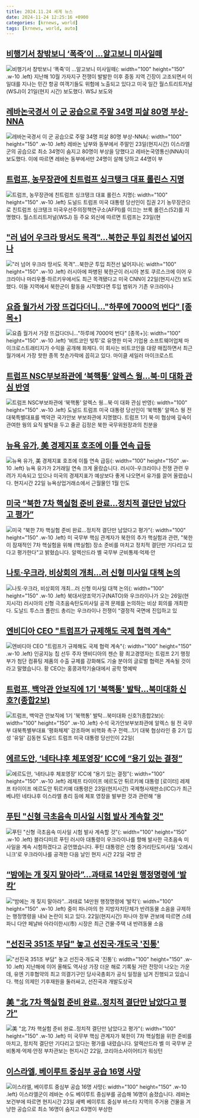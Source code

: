 ```yaml
---
title: 2024.11.24 세계 뉴스
date: 2024-11-24 12:25:16 +0900
categories: [krnews, world]
tags: [krnews, world, auto]
---
```

## [비행기서 창밖보니 ‘폭죽’이 …알고보니 미사일떼](https://n.news.naver.com/mnews/article/021/0002673675)

![비행기서 창밖보니 ‘폭죽’이 …알고보니 미사일떼](https://mimgnews.pstatic.net/image/origin/021/2024/11/23/2673675.jpg?type=nf220_150){: width="100" height="150" .w-10 .left}
지난해 10월 가자지구 전쟁이 발발한 이후 중동 지역 긴장이 고조되면서 이 일대를 지나는 민간 항공 여객기들도 위험에 노출되고 있다고 미국 일간 월스트리트저널(WSJ)이 21일(현지 시간) 보도했다. WSJ 보도와

## [레바논국경서 이 군 공습으로 주말 34명 피살 80명 부상-NNA](https://n.news.naver.com/mnews/article/003/0012920431)

![레바논국경서 이 군 공습으로 주말 34명 피살 80명 부상-NNA](https://mimgnews.pstatic.net/image/origin/003/2024/11/24/12920431.jpg?type=nf220_150){: width="100" height="150" .w-10 .left}
레바논 남부와 동부에서 주말인 23일(현지시간) 이스라엘군의 공습으로 최소 34명이 숨지고 80명이 부상을 당했다고 레바논국영통신(NNA)이 보도했다. 이에 따르면 레바논 동부에서만 24명이 살해 당하고 44명이 부

## [트럼프, 농무장관에 친트럼프 싱크탱크 대표 롤린스 지명](https://n.news.naver.com/mnews/article/008/0005118436)

![트럼프, 농무장관에 친트럼프 싱크탱크 대표 롤린스 지명](https://mimgnews.pstatic.net/image/origin/008/2024/11/24/5118436.jpg?type=nf220_150){: width="100" height="150" .w-10 .left}
도널드 트럼프 미국 대통령 당선인이 집권 2기 농무장관으로 친트럼프 싱크탱크 미국우선주의정책연구소(AFPI)를 이끄는 브룩 롤린스(52)를 지명했다. 월스트리트저널(WSJ) 등 주요 외신에 따르면 트럼프는 23일(현

## ["러 넘어 우크라 땅서도 목격"…북한군 투입 최전선 넓어지나](https://n.news.naver.com/mnews/article/025/0003402587)

!["러 넘어 우크라 땅서도 목격"…북한군 투입 최전선 넓어지나](https://mimgnews.pstatic.net/image/origin/025/2024/11/23/3402587.jpg?type=nf220_150){: width="100" height="150" .w-10 .left}
러시아에 파병된 북한군이 러시아 본토 쿠르스크에 이어 우크라이나 마리우폴·하르키우에서도 최근 목격됐다고 미국 CNN이 22일(현지시간) 보도했다. 이들 지역에서 북한군이 활동을 시작했다면 투입 범위가 기존 우크라이나

## [요즘 월가서 가장 뜨겁다더니…"하루에 7000억 번다" [종목+]](https://n.news.naver.com/mnews/article/015/0005060629)

![요즘 월가서 가장 뜨겁다더니…"하루에 7000억 번다" [종목+]](https://mimgnews.pstatic.net/image/origin/015/2024/11/24/5060629.jpg?type=nf220_150){: width="100" height="150" .w-10 .left}
'비트코인 빚투'로 유명한 미국 기업용 소프트웨어업체 마이크로스트래티지가 수익을 공개해 화제다. 이 회사는 비트코인을 대량 매집하면서 최근 월가에서 가장 핫한 종목 첫손가락에 꼽히고 있다. 마이클 세일러 마이크로스트

## [트럼프 NSC부보좌관에 ‘북핵통’ 알렉스 웡…북·미 대화 관심 반영](https://n.news.naver.com/mnews/article/032/0003334286)

![트럼프 NSC부보좌관에 ‘북핵통’ 알렉스 웡…북·미 대화 관심 반영](https://mimgnews.pstatic.net/image/origin/032/2024/11/24/3334286.jpg?type=nf220_150){: width="100" height="150" .w-10 .left}
도널드 트럼프 미국 대통령 당선인이 ‘북핵통’ 알렉스 웡 전 대북특별대표를 백악관 국가안보 부보좌관에 지명했다. 트럼프 1기 북·미 협상에 깊숙이 관여한 웡의 요직 발탁을 두고 줄곧 김정은 북한 국무위원장과의 친분을

## [뉴욕 유가, 美 경제지표 호조에 이틀 연속 급등](https://n.news.naver.com/mnews/article/374/0000412099)

![뉴욕 유가, 美 경제지표 호조에 이틀 연속 급등](https://mimgnews.pstatic.net/image/origin/374/2024/11/23/412099.jpg?type=nf220_150){: width="100" height="150" .w-10 .left}
뉴욕 유가가 2거래일 연속 크게 올랐습니다. 러시아-우크라이나 전쟁 관련 우려가 지속되고 있으나 미국의 경제지표가 예상보다 좋게 나오면서 유가를 끌어 올렸습니다. 현지시간 22일 뉴욕상업거래소에서 근월물인 1월 인도

## [미국 “북한 7차 핵실험 준비 완료…정치적 결단만 남았다고 평가”](https://n.news.naver.com/mnews/article/056/0011843802)

![미국 “북한 7차 핵실험 준비 완료…정치적 결단만 남았다고 평가”](https://mimgnews.pstatic.net/image/origin/056/2024/11/23/11843802.jpg?type=nf220_150){: width="100" height="150" .w-10 .left}
미 국무부 핵심 관계자가 북한의 추가 핵실험과 관련, "북한이 잠재적인 7차 핵실험을 위해 (핵실험) 장소 준비를 마치고 정치적 결단만 기다리고 있다고 평가한다"고 밝혔습니다. 알렉산드라 벨 국무부 군비통제·억제·안

## [나토·우크라, 비상회의 개최…러 신형 미사일 대책 논의](https://n.news.naver.com/mnews/article/003/0012920031)

![나토·우크라, 비상회의 개최…러 신형 미사일 대책 논의](https://mimgnews.pstatic.net/image/origin/003/2024/11/23/12920031.jpg?type=nf220_150){: width="100" height="150" .w-10 .left}
북대서양조약기구(NATO)와 우크라이나가 오는 26일(현지시각) 러시아의 신형 극초음속탄도미사일 공격 문제를 논의하는 비상 회의를 개최한다. 도날드 투스크 폴란드 총리는 우크라이나 전쟁이 “결정적 국면에 진입하고 있

## [엔비디아 CEO "트럼프가 규제해도 국제 협력 계속"](https://n.news.naver.com/mnews/article/052/0002117991)

![엔비디아 CEO "트럼프가 규제해도 국제 협력 계속"](https://mimgnews.pstatic.net/image/origin/052/2024/11/24/2117991.jpg?type=nf220_150){: width="100" height="150" .w-10 .left}
인공지능 칩 선두 주자 엔비디아의 젠슨 황 최고경영자는 트럼프 2기 행정부가 첨단 컴퓨팅 제품의 수출 규제를 강화해도 기술 분야의 글로벌 협력은 계속될 것이라고 말했습니다. 황 CEO는 홍콩과학기술대에서 공학 명예박

## [트럼프, 백악관 안보직에 1기 '북핵통' 발탁…북미대화 신호?(종합2보)](https://n.news.naver.com/mnews/article/001/0015063228)

![트럼프, 백악관 안보직에 1기 '북핵통' 발탁…북미대화 신호?(종합2보)](https://mimgnews.pstatic.net/image/origin/001/2024/11/23/15063228.jpg?type=nf220_150){: width="100" height="150" .w-10 .left}
수석 국가안보부보좌관에 알렉스 웡 전 국무부 대북특별부대표 '평화체제' 강조하며 비핵화 촉구 전력…1기 대북 협상라인 중 2기 입성 '유일' 김동현 도널드 트럼프 미국 대통령 당선인이 22일(

## [에르도안, ‘네타냐후 체포영장’ ICC에 “용기 있는 결정”](https://n.news.naver.com/mnews/article/016/0002392175)

![에르도안, ‘네타냐후 체포영장’ ICC에 “용기 있는 결정”](https://mimgnews.pstatic.net/image/origin/016/2024/11/23/2392175.jpg?type=nf220_150){: width="100" height="150" .w-10 .left}
레제프 타이이프 에르도안 튀르키예 대통령 [로이터] 레제프 타이이프 에르도안 튀르키예 대통령은 23일(현지시간) 국제형사재판소(ICC)가 최근 베냐민 네타냐후 이스라엘 총리 등에 체포 영장을 발부한 것과 관련해 “용

## [푸틴 "신형 극초음속 미사일 시험 발사 계속할 것"](https://n.news.naver.com/mnews/article/052/0002117774)

![푸틴 "신형 극초음속 미사일 시험 발사 계속할 것"](https://mimgnews.pstatic.net/image/origin/052/2024/11/23/2117774.jpg?type=nf220_150){: width="100" height="150" .w-10 .left}
블라디미르 푸틴 러시아 대통령이 우크라이나를 향해 발사한 극초음속 미사일을 계속 시험하겠다고 공언했습니다. 푸틴 대통령은 신형 중거리탄도미사일 '오레시니크'로 우크라이나를 공격한 다음 날인 현지 시간 22일 국방 관

## [“밤에는 개 짖지 말아라”…과태료 14만원 행정명령에 ‘발칵’](https://n.news.naver.com/mnews/article/009/0005401523)

![“밤에는 개 짖지 말아라”…과태료 14만원 행정명령에 ‘발칵’](https://mimgnews.pstatic.net/image/origin/009/2024/11/23/5401523.jpg?type=nf220_150){: width="100" height="150" .w-10 .left}
중미 파나마의 한 지방자치단체가 반려동물 소음을 규제하는 행정명령을 내놔 논란이 되고 있다. 22일(현지시간) 파나마 정부 관보에 따르면 스테파니 다얀 페냘바 아라이한시(市) 시장은 최근 건물·주택 내 반려동물 소음

## ["선진국 351조 부담" 놓고 선진국·개도국 '진통'](https://n.news.naver.com/mnews/article/052/0002117956)

!["선진국 351조 부담" 놓고 선진국·개도국 '진통'](https://mimgnews.pstatic.net/image/origin/052/2024/11/23/2117956.jpg?type=nf220_150){: width="100" height="150" .w-10 .left}
지난해에 이어 올해도 역사상 가장 더운 해로 기록될 거란 전망이 나오는 가운데, 유엔 기후협약의 최고 의결기구인 당사국총회가 공식 일정을 넘겨 진행되고 있습니다. 핵심 의제인 기후재원을 둘러싸고, 선진국과 개발도상국

## [美 "北 7차 핵실험 준비 완료‥정치적 결단만 남았다고 평가"](https://n.news.naver.com/mnews/article/214/0001388376)

![美 "北 7차 핵실험 준비 완료‥정치적 결단만 남았다고 평가"](https://mimgnews.pstatic.net/image/origin/214/2024/11/23/1388376.jpg?type=nf220_150){: width="100" height="150" .w-10 .left}
미 국무부 핵심 관계자가 북한이 7차 핵실험을 위한 준비를 마치고, 정치적 결단만 기다리고 있다는 평가를 내렸습니다. 알렉산드라 벨 미 국무부 군비통제·억제·안정 부차관보는 현지시간 22일, 코리아소사이어티가 워싱턴

## [이스라엘, 베이루트 중심부 공습 16명 사망](https://n.news.naver.com/mnews/article/052/0002117970)

![이스라엘, 베이루트 중심부 공습 16명 사망](https://mimgnews.pstatic.net/image/origin/052/2024/11/24/2117970.jpg?type=nf220_150){: width="100" height="150" .w-10 .left}
이스라엘군이 레바논 수도 베이루트 중심부를 공습해 16명이 숨졌습니다. 레바논 보건부에 따르면 현지시간 23일 새벽 베이루트 중심부 바스타 지역의 주거용 건물을 겨냥한 공습으로 최소 16명이 숨지고 63명이 부상한

